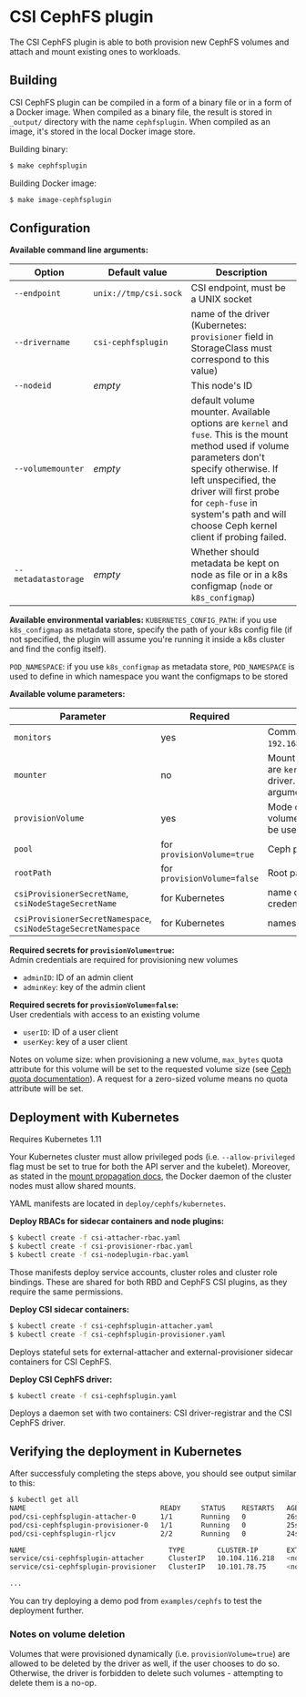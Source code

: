 # CSI CephFS plugin

The CSI CephFS plugin is able to both provision new CephFS volumes and attach and mount existing ones to workloads.

## Building

CSI CephFS plugin can be compiled in a form of a binary file or in a form of a Docker image. When compiled as a binary file, the result is stored in `_output/` directory with the name `cephfsplugin`. When compiled as an image, it's stored in the local Docker image store.

Building binary:
```bash
$ make cephfsplugin
```

Building Docker image:
```bash
$ make image-cephfsplugin
```

## Configuration

**Available command line arguments:**

Option | Default value | Description
------ | ------------- | -----------
`--endpoint` | `unix://tmp/csi.sock` | CSI endpoint, must be a UNIX socket
`--drivername` | `csi-cephfsplugin` | name of the driver (Kubernetes: `provisioner` field in StorageClass must correspond to this value)
`--nodeid` | _empty_ | This node's ID
`--volumemounter` | _empty_ | default volume mounter. Available options are `kernel` and `fuse`. This is the mount method used if volume parameters don't specify otherwise. If left unspecified, the driver will first probe for `ceph-fuse` in system's path and will choose Ceph kernel client if probing failed.
`--metadatastorage` | _empty_ | Whether should metadata be kept on node as file or in a k8s configmap (`node` or `k8s_configmap`)

**Available environmental variables:**
`KUBERNETES_CONFIG_PATH`: if you use `k8s_configmap` as metadata store, specify the path of your k8s config file (if not specified, the plugin will assume you're running it inside a k8s cluster and find the config itself).

`POD_NAMESPACE`: if you use `k8s_configmap` as metadata store, `POD_NAMESPACE` is used to define in which namespace you want the configmaps to be stored

**Available volume parameters:**

Parameter | Required | Description
--------- | -------- | -----------
`monitors` | yes | Comma separated list of Ceph monitors (e.g. `192.168.100.1:6789,192.168.100.2:6789,192.168.100.3:6789`)
`mounter` | no | Mount method to be used for this volume. Available options are `kernel` for Ceph kernel client and `fuse` for Ceph FUSE driver. Defaults to "default mounter", see command line arguments.
`provisionVolume` | yes | Mode of operation. BOOL value. If `true`, a new CephFS volume will be provisioned. If `false`, an existing volume will be used.
`pool` | for `provisionVolume=true` | Ceph pool into which the volume shall be created
`rootPath` | for `provisionVolume=false` | Root path of an existing CephFS volume
`csiProvisionerSecretName`, `csiNodeStageSecretName` | for Kubernetes | name of the Kubernetes Secret object containing Ceph client credentials. Both parameters should have the same value
`csiProvisionerSecretNamespace`, `csiNodeStageSecretNamespace` | for Kubernetes | namespaces of the above Secret objects

**Required secrets for `provisionVolume=true`:**  
Admin credentials are required for provisioning new volumes
* `adminID`: ID of an admin client
* `adminKey`: key of the admin client

**Required secrets for `provisionVolume=false`:**  
User credentials with access to an existing volume
* `userID`: ID of a user client
* `userKey`: key of a user client

Notes on volume size: when provisioning a new volume, `max_bytes` quota attribute for this volume will be set to the requested volume size (see [Ceph quota documentation](http://docs.ceph.com/docs/mimic/cephfs/quota/)). A request for a zero-sized volume means no quota attribute will be set.

## Deployment with Kubernetes

Requires Kubernetes 1.11

Your Kubernetes cluster must allow privileged pods (i.e. `--allow-privileged` flag must be set to true for both the API server and the kubelet). Moreover, as stated in the [mount propagation docs](https://kubernetes.io/docs/concepts/storage/volumes/#mount-propagation), the Docker daemon of the cluster nodes must allow shared mounts.

YAML manifests are located in `deploy/cephfs/kubernetes`.

**Deploy RBACs for sidecar containers and node plugins:**

```bash
$ kubectl create -f csi-attacher-rbac.yaml
$ kubectl create -f csi-provisioner-rbac.yaml
$ kubectl create -f csi-nodeplugin-rbac.yaml
```

Those manifests deploy service accounts, cluster roles and cluster role bindings. These are shared for both RBD and CephFS CSI plugins, as they require the same permissions.

**Deploy CSI sidecar containers:**

```bash
$ kubectl create -f csi-cephfsplugin-attacher.yaml
$ kubectl create -f csi-cephfsplugin-provisioner.yaml
```

Deploys stateful sets for external-attacher and external-provisioner sidecar containers for CSI CephFS.

**Deploy CSI CephFS driver:**

```bash
$ kubectl create -f csi-cephfsplugin.yaml
```

Deploys a daemon set with two containers: CSI driver-registrar and the CSI CephFS driver.

## Verifying the deployment in Kubernetes

After successfuly completing the steps above, you should see output similar to this:
```bash
$ kubectl get all
NAME                                 READY     STATUS    RESTARTS   AGE
pod/csi-cephfsplugin-attacher-0      1/1       Running   0          26s
pod/csi-cephfsplugin-provisioner-0   1/1       Running   0          25s
pod/csi-cephfsplugin-rljcv           2/2       Running   0          24s

NAME                                   TYPE        CLUSTER-IP       EXTERNAL-IP   PORT(S)     AGE
service/csi-cephfsplugin-attacher      ClusterIP   10.104.116.218   <none>        12345/TCP   27s
service/csi-cephfsplugin-provisioner   ClusterIP   10.101.78.75     <none>        12345/TCP   26s

...
```

You can try deploying a demo pod from `examples/cephfs` to test the deployment further.

### Notes on volume deletion

Volumes that were provisioned dynamically (i.e. `provisionVolume=true`) are allowed to be deleted by the driver as well, if the user chooses to do so. Otherwise, the driver is forbidden to delete such volumes - attempting to delete them is a no-op.

